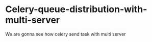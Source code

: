 # Celery-queue-distribution-with-multi-server
We are gonna see how celery send task with multi server
